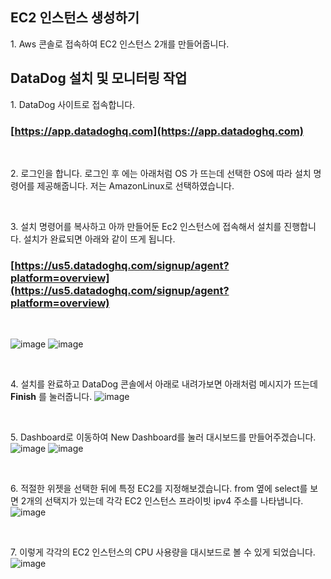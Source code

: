 ## EC2 인스턴스 생성하기

1\. Aws 콘솔로 접속하여 EC2 인스턴스 2개를 만들어줍니다.

## DataDog 설치 및 모니터링 작업

1\. DataDog 사이트로 접속합니다.
### [https://app.datadoghq.com](https://app.datadoghq.com)

<br>

2\. 로그인을 합니다. 로그인 후 에는 아래처럼 OS 가 뜨는데 선택한 OS에 따라 설치 명령어를 제공해줍니다.
저는 AmazonLinux로 선택하였습니다.

<br>

3\. 설치 명령어를 복사하고 아까 만들어둔 Ec2 인스턴스에 접속해서 설치를 진행합니다.
설치가 완료되면 아래와 같이 뜨게 됩니다.

### [https://us5.datadoghq.com/signup/agent?platform=overview](https://us5.datadoghq.com/signup/agent?platform=overview)

<br>

![image](https://github.com/user-attachments/assets/eacf6dee-ebd5-4cde-bb00-37f7de8f4eb2)
![image](https://github.com/user-attachments/assets/e000817c-2220-430a-8f26-bc1c2c32dcc0)

<br>

4\. 설치를 완료하고 DataDog 콘솔에서 아래로 내려가보면 아래처럼 메시지가 뜨는데 **Finish** 를 눌러줍니다.
![image](https://github.com/user-attachments/assets/67db7de9-1ccd-40ef-983d-04b2818e1ea4)

<br>

5\. Dashboard로 이동하여 New Dashboard를 눌러 대시보드를 만들어주겠습니다.
![image](https://github.com/user-attachments/assets/36fbf35e-3c9b-4218-99d1-789ec558cc3e)
![image](https://github.com/user-attachments/assets/c2668403-5d16-41d0-818e-051eeab7a1fd)

<br>

6\. 적절한 위젯을 선택한 뒤에 특정 EC2를 지정해보겠습니다.
from 옆에 select를 보면 2개의 선택지가 있는데 각각 EC2 인스턴스 프라이빗 ipv4 주소를 나타냅니다.
![image](https://github.com/user-attachments/assets/0f30f4b1-404a-40a7-9f2b-f892c90650ad)

<br>

7\. 이렇게 각각의 EC2 인스턴스의 CPU 사용량을 대시보드로 볼 수 있게 되었습니다.
![image](https://github.com/user-attachments/assets/cbf5560c-9826-43f1-845e-a3a0684d5bb3)

